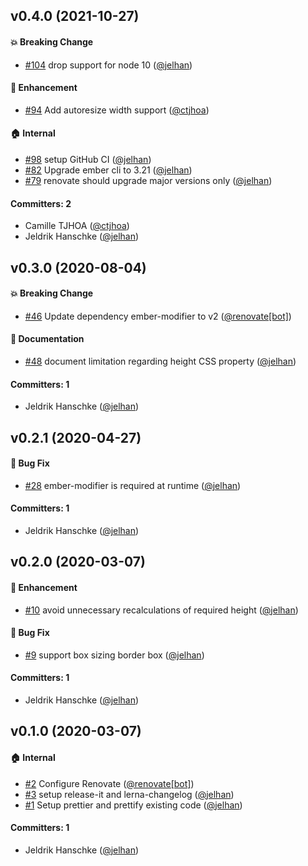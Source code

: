 
## v0.4.0 (2021-10-27)

#### :boom: Breaking Change
* [#104](https://github.com/jelhan/ember-autoresize-modifier/pull/104) drop support for node 10 ([@jelhan](https://github.com/jelhan))

#### :rocket: Enhancement
* [#94](https://github.com/jelhan/ember-autoresize-modifier/pull/94) Add autoresize width support ([@ctjhoa](https://github.com/ctjhoa))

#### :house: Internal
* [#98](https://github.com/jelhan/ember-autoresize-modifier/pull/98) setup GitHub CI ([@jelhan](https://github.com/jelhan))
* [#82](https://github.com/jelhan/ember-autoresize-modifier/pull/82) Upgrade ember cli to 3.21 ([@jelhan](https://github.com/jelhan))
* [#79](https://github.com/jelhan/ember-autoresize-modifier/pull/79) renovate should upgrade major versions only ([@jelhan](https://github.com/jelhan))

#### Committers: 2
- Camille TJHOA ([@ctjhoa](https://github.com/ctjhoa))
- Jeldrik Hanschke ([@jelhan](https://github.com/jelhan))

## v0.3.0 (2020-08-04)

#### :boom: Breaking Change
* [#46](https://github.com/jelhan/ember-autoresize-modifier/pull/46) Update dependency ember-modifier to v2 ([@renovate[bot]](https://github.com/apps/renovate))

#### :memo: Documentation
* [#48](https://github.com/jelhan/ember-autoresize-modifier/pull/48) document limitation regarding height CSS property ([@jelhan](https://github.com/jelhan))

#### Committers: 1
- Jeldrik Hanschke ([@jelhan](https://github.com/jelhan))

## v0.2.1 (2020-04-27)

#### :bug: Bug Fix
* [#28](https://github.com/jelhan/ember-autoresize-modifier/pull/28) ember-modifier is required at runtime ([@jelhan](https://github.com/jelhan))

#### Committers: 1
- Jeldrik Hanschke ([@jelhan](https://github.com/jelhan))

## v0.2.0 (2020-03-07)

#### :rocket: Enhancement
* [#10](https://github.com/jelhan/ember-autoresize-modifier/pull/10) avoid unnecessary recalculations of required height ([@jelhan](https://github.com/jelhan))

#### :bug: Bug Fix
* [#9](https://github.com/jelhan/ember-autoresize-modifier/pull/9) support box sizing border box ([@jelhan](https://github.com/jelhan))

#### Committers: 1
- Jeldrik Hanschke ([@jelhan](https://github.com/jelhan))

## v0.1.0 (2020-03-07)

#### :house: Internal
* [#2](https://github.com/jelhan/ember-autoresize-modifier/pull/2) Configure Renovate ([@renovate[bot]](https://github.com/apps/renovate))
* [#3](https://github.com/jelhan/ember-autoresize-modifier/pull/3) setup release-it and lerna-changelog ([@jelhan](https://github.com/jelhan))
* [#1](https://github.com/jelhan/ember-autoresize-modifier/pull/1) Setup prettier and prettify existing code ([@jelhan](https://github.com/jelhan))

#### Committers: 1
- Jeldrik Hanschke ([@jelhan](https://github.com/jelhan))

